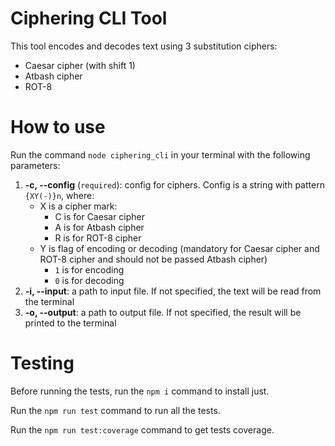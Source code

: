 # Ciphering CLI Tool

This tool encodes and decodes text using 3 substitution ciphers:
- Caesar cipher (with shift 1)
- Atbash cipher
- ROT-8

# How to use

Run the command `node ciphering_cli` in your terminal with the following parameters:

1.  **-c, --config** (`required`): config for ciphers.
Config is a string with pattern `{XY(-)}n`, where:
    * X is a cipher mark:
        * C is for Caesar cipher
        * A is for Atbash cipher
        * R is for ROT-8 cipher
    * Y is flag of encoding or decoding (mandatory for Caesar cipher and ROT-8 cipher and should not be passed Atbash cipher)
        * `1` is for encoding
        * `0` is for decoding
2.  **-i, --input**: a path to input file. If not specified, the text will be read from the terminal
3.  **-o, --output**: a path to output file. If not specified, the result will be printed to the terminal

# Testing

Before running the tests, run the `npm i` command to install just.

Run the `npm run test` command to run all the tests.

Run the `npm run test:coverage` command to get tests coverage.